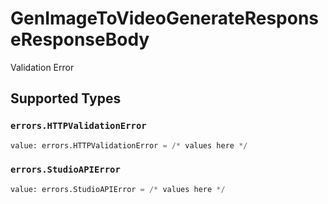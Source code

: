 # GenImageToVideoGenerateResponseResponseBody

Validation Error


## Supported Types

### `errors.HTTPValidationError`

```python
value: errors.HTTPValidationError = /* values here */
```

### `errors.StudioAPIError`

```python
value: errors.StudioAPIError = /* values here */
```

